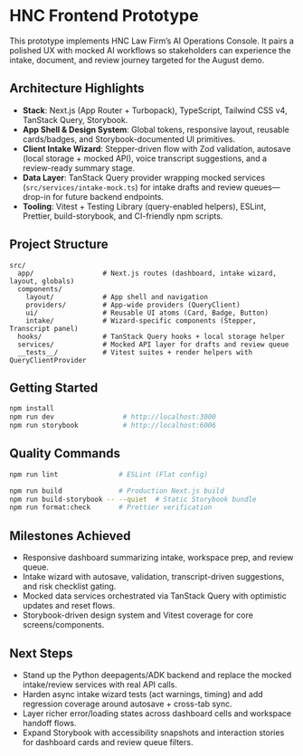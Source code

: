 # HNC Frontend Prototype

This prototype implements HNC Law Firm’s AI Operations Console. It pairs a polished UX with mocked AI workflows so stakeholders can experience the intake, document, and review journey targeted for the August demo.

## Architecture Highlights

- **Stack**: Next.js (App Router + Turbopack), TypeScript, Tailwind CSS v4, TanStack Query, Storybook.
- **App Shell & Design System**: Global tokens, responsive layout, reusable cards/badges, and Storybook-documented UI primitives.
- **Client Intake Wizard**: Stepper-driven flow with Zod validation, autosave (local storage + mocked API), voice transcript suggestions, and a review-ready summary stage.
- **Data Layer**: TanStack Query provider wrapping mocked services (`src/services/intake-mock.ts`) for intake drafts and review queues—drop-in for future backend endpoints.
- **Tooling**: Vitest + Testing Library (query-enabled helpers), ESLint, Prettier, build-storybook, and CI-friendly npm scripts.

## Project Structure

```
src/
  app/                 # Next.js routes (dashboard, intake wizard, layout, globals)
  components/
    layout/            # App shell and navigation
    providers/         # App-wide providers (QueryClient)
    ui/                # Reusable UI atoms (Card, Badge, Button)
    intake/            # Wizard-specific components (Stepper, Transcript panel)
  hooks/               # TanStack Query hooks + local storage helper
  services/            # Mocked API layer for drafts and review queue
  __tests__/           # Vitest suites + render helpers with QueryClientProvider
```

## Getting Started

```bash
npm install
npm run dev                 # http://localhost:3000
npm run storybook           # http://localhost:6006
```

## Quality Commands

```bash
npm run lint               # ESLint (Flat config)

npm run build              # Production Next.js build
npm run build-storybook -- --quiet  # Static Storybook bundle
npm run format:check       # Prettier verification
```

## Milestones Achieved

- Responsive dashboard summarizing intake, workspace prep, and review queue.
- Intake wizard with autosave, validation, transcript-driven suggestions, and risk checklist gating.
- Mocked data services orchestrated via TanStack Query with optimistic updates and reset flows.
- Storybook-driven design system and Vitest coverage for core screens/components.

## Next Steps

- Stand up the Python deepagents/ADK backend and replace the mocked intake/review services with real API calls.
- Harden async intake wizard tests (act warnings, timing) and add regression coverage around autosave + cross-tab sync.
- Layer richer error/loading states across dashboard cells and workspace handoff flows.
- Expand Storybook with accessibility snapshots and interaction stories for dashboard cards and review queue filters.
